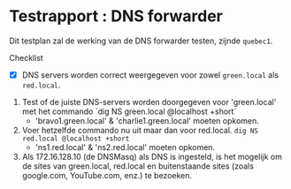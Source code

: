 # Testrapport : DNS forwarder

Dit testplan zal de werking van de DNS forwarder testen, zijnde `quebec1`.

Checklist

- [x] DNS servers worden correct weergegeven voor zowel `green.local` als `red.local`.

1. Test of de juiste DNS-servers worden doorgegeven voor 'green.local' met het commando ´dig NS green.local @localhost +short´
	- 'bravo1.green.local' & 'charlie1.green.local' moeten opkomen.
2. Voer hetzelfde commando nu uit maar dan voor red.local. `dig NS red.local @localhost +short`
	- 'ns1.red.local' & 'ns2.red.local' moeten opkomen.
3. Als 172.16.128.10 (de DNSMasq) als DNS is ingesteld, is het mogelijk om de sites van green.local, red.local en buitenstaande sites (zoals google.com, YouTube.com, enz.) te bezoeken.
